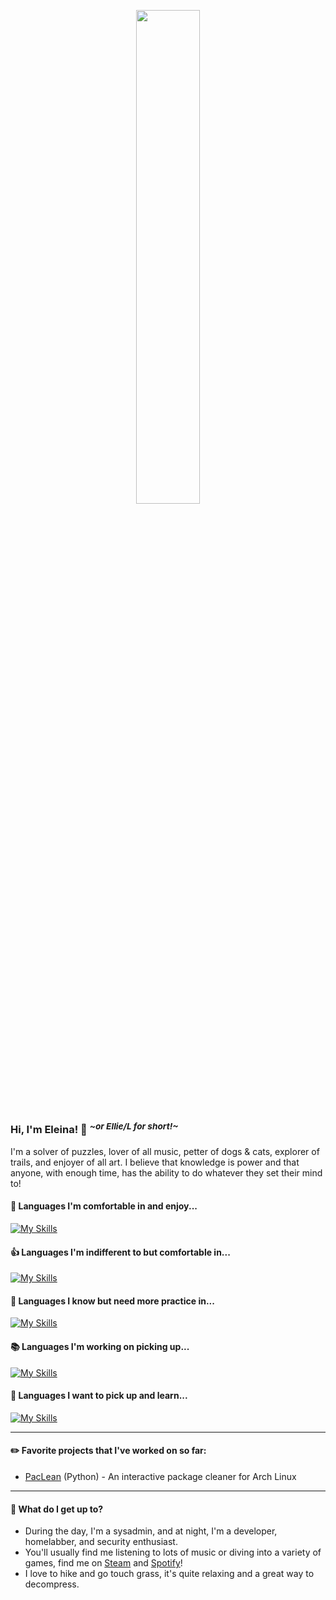 <p align="center">
  <img src="https://api.boot.dev/v1/users/public/2da8c4b6-b26a-4375-827c-bf842d8ff17b/thumbnail" style="width:45%; height:45%;">
</p>

### Hi, I'm Eleina! 👋 <sup> *\~or Ellie/L for short!\~* </sup>
I'm a solver of puzzles, lover of all music, petter of dogs & cats, explorer of trails, and enjoyer of all art. I believe that knowledge is power and that anyone, with enough time, has the ability to do whatever they set their mind to!

#### 🌟 Languages I'm comfortable in and enjoy...
[![My Skills](https://skillicons.dev/icons?i=py)](https://skillicons.dev)

#### 👍 Languages I'm indifferent to but comfortable in...
[![My Skills](https://skillicons.dev/icons?i=bash,powershell)](https://skillicons.dev)

#### 🚩 Languages I know but need more practice in...
[![My Skills](https://skillicons.dev/icons?i=java,lua)](https://skillicons.dev)

#### 📚 Languages I'm working on picking up...
[![My Skills](https://skillicons.dev/icons?i=nix,c,go,html,css)](https://skillicons.dev)

#### 🌠 Languages I want to pick up and learn...
[![My Skills](https://skillicons.dev/icons?i=rust,htmx)](https://skillicons.dev)

---

#### ✏️ Favorite projects that I've worked on so far:
- [PacLean](https://github.com/lly-h/paclean) (Python) - An interactive package cleaner for Arch Linux

---

#### 🌄 What do I get up to?
- During the day, I'm a sysadmin, and at night, I'm a developer, homelabber, and security enthusiast.
- You'll usually find me listening to lots of music or diving into a variety of games, find me on [Steam](https://steamcommunity.com/id/lly-h) and [Spotify](https://open.spotify.com/user/dailymind?si=80924e3f9b974c9a)!
- I love to hike and go touch grass, it's quite relaxing and a great way to decompress.
